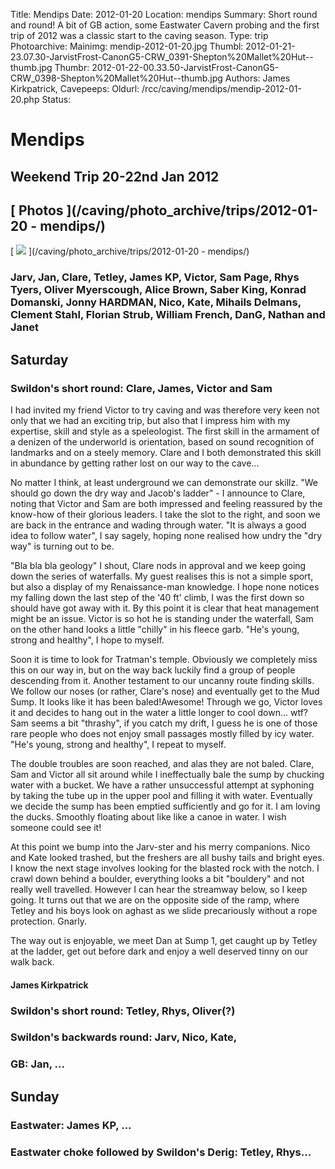 Title: Mendips
Date: 2012-01-20
Location: mendips
Summary: Short round and round! A bit of GB action, some Eastwater Cavern probing and the first trip of 2012 was a classic start to the caving season.
Type: trip
Photoarchive:
Mainimg: mendip-2012-01-20.jpg
Thumbl: 2012-01-21-23.07.30-JarvistFrost-CanonG5-CRW_0391-Shepton%20Mallet%20Hut--thumb.jpg
Thumbr: 2012-01-22-00.33.50-JarvistFrost-CanonG5-CRW_0398-Shepton%20Mallet%20Hut--thumb.jpg
Authors: James Kirkpatrick, 
Cavepeeps:
Oldurl: /rcc/caving/mendips/mendip-2012-01-20.php
Status:

#  Mendips 

##  Weekend Trip 20-22nd Jan 2012 

##  [ Photos ](/caving/photo_archive/trips/2012-01-20 - mendips/)

[ ![](mendip-2012-01-20.jpg) ](/caving/photo_archive/trips/2012-01-20 - mendips/)

###  Jarv, Jan, Clare, Tetley, James KP, Victor, Sam Page, Rhys Tyers, Oliver Myerscough, Alice Brown, Saber King, Konrad Domanski, Jonny HARDMAN, Nico, Kate, Mihails Delmans, Clement Stahl, Florian Strub, William French, DanG, Nathan and Janet 

##  Saturday 

###  Swildon's short round: Clare, James, Victor and Sam 

I had invited my friend Victor to try caving and was therefore very keen not only that we had an exciting trip, but also that I impress him with my expertise, skill and style as a speleologist. The first skill in the armament of a denizen of the underworld is orientation, based on sound recognition of landmarks and on a steely memory. Clare and I both demonstrated this skill in abundance by getting rather lost on our way to the cave... 

No matter I think, at least underground we can demonstrate our skillz. "We should go down the dry way and Jacob's ladder" - I announce to Clare, noting that Victor and Sam are both impressed and feeling reassured by the know-how of their glorious leaders. I take the slot to the right, and soon we are back in the entrance and wading through water. "It is always a good idea to follow water", I say sagely, hoping none realised how undry the "dry way" is turning out to be. 

"Bla bla bla geology" I shout, Clare nods in approval and we keep going down the series of waterfalls. My guest realises this is not a simple sport, but also a display of my Renaissance-man knowledge. I hope none notices my falling down the last step of the '40 ft' climb, I was the first down so should have got away with it. By this point it is clear that heat management might be an issue. Victor is so hot he is standing under the waterfall, Sam on the other hand looks a little "chilly" in his fleece garb. "He's young, strong and healthy", I hope to myself. 

Soon it is time to look for Tratman's temple. Obviously we completely miss this on our way in, but on the way back luckily find a group of people descending from it. Another testament to our uncanny route finding skills. We follow our noses (or rather, Clare's nose) and eventually get to the Mud Sump. It looks like it has been baled!Awesome! Through we go, Victor loves it and decides to hang out in the water a little longer to cool down... wtf? Sam seems a bit "thrashy", if you catch my drift, I guess he is one of those rare people who does not enjoy small passages mostly filled by icy water. "He's young, strong and healthy", I repeat to myself. 

The double troubles are soon reached, and alas they are not baled. Clare, Sam and Victor all sit around while I ineffectually bale the sump by chucking water with a bucket. We have a rather unsuccessful attempt at syphoning by taking the tube up in the upper pool and filling it with water. Eventually we decide the sump has been emptied sufficiently and go for it. I am loving the ducks. Smoothly floating about like like a canoe in water. I wish someone could see it! 

At this point we bump into the Jarv-ster and his merry companions. Nico and Kate looked trashed, but the freshers are all bushy tails and bright eyes. I know the next stage involves looking for the blasted rock with the notch. I crawl down behind a boulder, everything looks a bit "bouldery" and not really well travelled. However I can hear the streamway below, so I keep going. It turns out that we are on the opposite side of the ramp, where Tetley and his boys look on aghast as we slide precariously without a rope protection. Gnarly. 

The way out is enjoyable, we meet Dan at Sump 1, get caught up by Tetley at the ladder, get out before dark and enjoy a well deserved tinny on our walk back. 

####  James Kirkpatrick 

###  Swildon's short round: Tetley, Rhys, Oliver(?) 

###  Swildon's backwards round: Jarv, Nico, Kate, 

###  GB: Jan, ... 

##  Sunday 

###  Eastwater: James KP, ... 

###  Eastwater choke followed by Swildon's Derig: Tetley, Rhys... 
